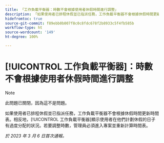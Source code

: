 ```yaml
---
title: 「工作負載平衡器：時數不會根據使用者休假時間進行調整」
description: 「如果使用者已排程休假並已指派任務，工作負載平衡器不會根據休假時間更新時間表。相反地，工作負載平衡器顯示使用者在他們計劃休假的日子有過度分配的狀況。若要調整時數，管理員必須進入專案並重新計算時間表。
hidefromtoc: true
source-git-commit: f89ebb0b007f8c0c8fdc678f2b8933c5f4fb585b
workflow-type: ht
source-wordcount: '149'
ht-degree: 100%

---
```



# [!UICONTROL 工作負載平衡器]：時數不會根據使用者休假時間進行調整

>[!NOTE]
>
>此問題已關閉，因為這不是問題。

如果使用者已排程休假並已指派任務，工作負載平衡器不會根據休假時間更新時間表。相反地，[!UICONTROL 工作負載平衡器]顯示使用者在他們計劃休假的日子有過度分配的狀況。若要調整時數，管理員必須進入專案並重新計算時間表。

_於 2023 年 3 月 6 日首次通報。_

